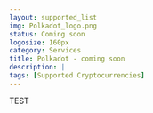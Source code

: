 ```yaml
---
layout: supported_list
img: Polkadot_logo.png
status: Coming soon
logosize: 160px
category: Services
title: Polkadot - coming soon
description: | 
tags: [Supported Cryptocurrencies]
---
```

TEST
